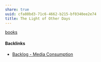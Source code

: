 ```yaml
---
share: true
uuid: cfa80bd3-71c6-4662-b215-bf0340ee2e74
title: The Light of Other Days
---
```

[books](../a3a80e28-c537-4091-a06f-3d20f44ec6a2)


#### Backlinks

* [Backlog - Media Consumption](/78aa36ca-c4c6-40ed-873c-24099d5c2481)